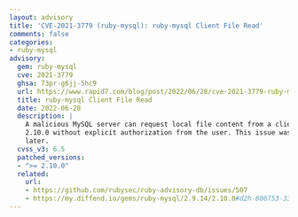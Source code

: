 ```yaml
---
layout: advisory
title: 'CVE-2021-3779 (ruby-mysql): ruby-mysql Client File Read'
comments: false
categories:
- ruby-mysql
advisory:
  gem: ruby-mysql
  cve: 2021-3779
  ghsa: 73pr-g6jj-5hc9
  url: https://www.rapid7.com/blog/post/2022/06/28/cve-2021-3779-ruby-mysql-gem-client-file-read-fixed/
  title: ruby-mysql Client File Read
  date: 2022-06-28
  description: |
    A malicious MySQL server can request local file content from a client using ruby-mysql prior to version
    2.10.0 without explicit authorization from the user. This issue was resolved in version 2.10.0 and
    later.
  cvss_v3: 6.5
  patched_versions:
  - ">= 2.10.0"
  related:
    url:
    - https://github.com/rubysec/ruby-advisory-db/issues/507
    - https://my.diffend.io/gems/ruby-mysql/2.9.14/2.10.0#d2h-806753-331
---
```

